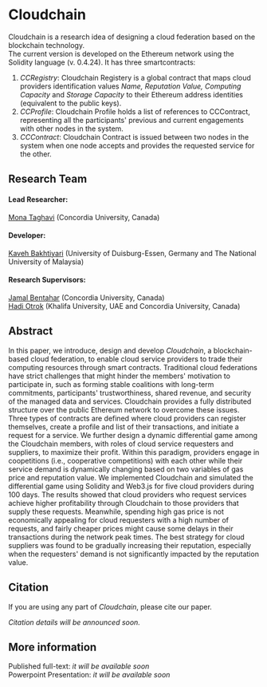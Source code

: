 # Cloudchain
Cloudchain is a research idea of designing a cloud federation based on the blockchain technology.  
The current version is developed on the Ethereum network using the Solidity language (v. 0.4.24).
It has three smartcontracts:
1. *CCRegistry*: Cloudchain Registery is a global contract that maps cloud providers identification values *Name, Reputation Value, Computing Capacity* and *Storage Capacity* to their Ethereum address identities (equivalent to the public keys).
2. *CCProfile*: Cloudchain Profile holds a list of references to CCContract, representing all the participants' previous and current engagements with other nodes in the system.
3. *CCContract*: Cloudchain Contract is issued between two nodes in the system when one node accepts and provides the requested service for the other.

## Research Team
#### Lead Researcher:  
[Mona Taghavi](http://www.monataghavi.com) (Concordia University, Canada)  

#### Developer:  
[Kaveh Bakhtiyari](http://www.bakhtiyari.com) (University of Duisburg-Essen, Germany and The National University of Malaysia)  

#### Research Supervisors:  
[Jamal Bentahar](https://users.encs.concordia.ca/~bentahar/) (Concordia University, Canada)  
[Hadi Otrok](https://users.encs.concordia.ca/~h_otrok/) (Khalifa University, UAE and Concordia University, Canada)

## Abstract
In this paper, we introduce, design and develop *Cloudchain*, a blockchain-based cloud federation, to enable cloud service providers to trade their computing resources through smart contracts. Traditional cloud federations have strict challenges that might hinder the members' motivation to participate in, such as forming stable coalitions with long-term commitments, participants' trustworthiness, shared revenue, and security of the managed data and services. Cloudchain provides a fully distributed structure over the public Ethereum network to overcome these issues. Three types of contracts are defined where cloud providers can register themselves, create a profile and list of their transactions, and initiate a request for a service. We further design a dynamic differential game among the Cloudchain members, with roles of cloud service requesters and suppliers, to maximize their profit. Within this paradigm, providers engage in coopetitions (i.e., cooperative competitions) with each other while their service demand is dynamically changing based on two variables of gas price and reputation value. We implemented Cloudchain and simulated the differential game using Solidity and Web3.js for five cloud providers during 100 days. The results showed that cloud providers who request services achieve higher profitability through Cloudchain to those providers that supply these requests. Meanwhile, spending high gas price is not economically appealing for cloud requesters with a high number of requests, and fairly cheaper prices might cause some delays in their transactions during the network peak times. The best strategy for cloud suppliers was found to be gradually increasing their reputation, especially when the requesters' demand is not significantly impacted by the reputation value.
  
## Citation
If you are using any part of *Cloudchain*, please cite our paper.  

*Citation details will be announced soon.*

## More information
Published full-text: *it will be available soon*  
Powerpoint Presentation: *it will be available soon*

